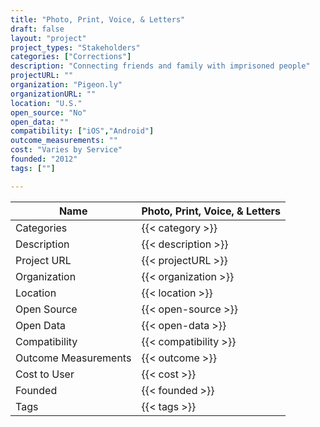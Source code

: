 ```yaml
---
title: "Photo, Print, Voice, & Letters"
draft: false
layout: "project"
project_types: "Stakeholders"
categories: ["Corrections"]
description: "Connecting friends and family with imprisoned people"
projectURL: ""
organization: "Pigeon.ly"
organizationURL: ""
location: "U.S."
open_source: "No"
open_data: ""
compatibility: ["iOS","Android"]
outcome_measurements: ""
cost: "Varies by Service"
founded: "2012"
tags: [""]

---
```



Name                    |  Photo, Print, Voice, & Letters    
------------------------|----
Categories              | {{< category >}} 
Description             | {{< description >}} 
Project URL             | {{< projectURL >}} 
Organization            | {{< organization >}} 
Location                | {{< location >}} 
Open Source             | {{< open-source >}} 
Open Data               | {{< open-data >}} 
Compatibility           | {{< compatibility >}} 
Outcome Measurements    | {{< outcome >}} 
Cost to User            | {{< cost >}} 
Founded                 | {{< founded >}} 
Tags                    | {{< tags >}} 

